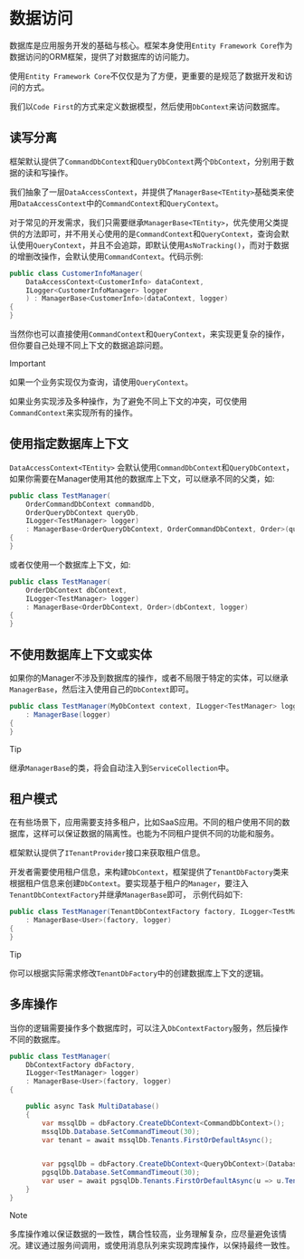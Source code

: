 # 数据访问

数据库是应用服务开发的基础与核心。框架本身使用`Entity Framework Core`作为数据访问的ORM框架，提供了对数据库的访问能力。

使用`Entity Framework Core`不仅仅是为了方便，更重要的是规范了数据开发和访问的方式。

我们以`Code First`的方式来定义数据模型，然后使用`DbContext`来访问数据库。

## 读写分离

框架默认提供了`CommandDbContext`和`QueryDbContext`两个`DbContext`，分别用于数据的读和写操作。

我们抽象了一层`DataAccessContext`，并提供了`ManagerBase<TEntity>`基础类来使用`DataAccessContext`中的`CommandContext`和`QueryContext`。

对于常见的开发需求，我们只需要继承`ManagerBase<TEntity>`，优先使用父类提供的方法即可，并不用关心使用的是`CommandContext`和`QueryContext`，查询会默认使用`QueryContext`，并且不会追踪，即默认使用`AsNoTracking()`，而对于数据的增删改操作，会默认使用`CommandContext`。代码示例:

```csharp
public class CustomerInfoManager(
    DataAccessContext<CustomerInfo> dataContext,
    ILogger<CustomerInfoManager> logger
    ) : ManagerBase<CustomerInfo>(dataContext, logger)
{
}
```

当然你也可以直接使用`CommandContext`和`QueryContext`，来实现更复杂的操作，但你要自己处理不同上下文的数据追踪问题。

> [!IMPORTANT]
> 如果一个业务实现仅为查询，请使用`QueryContext`。
> 
> 如果业务实现涉及多种操作，为了避免不同上下文的冲突，可仅使用`CommandContext`来实现所有的操作。

## 使用指定数据库上下文

`DataAccessContext<TEntity>` 会默认使用`CommandDbContext`和`QueryDbContext`，如果你需要在Manager使用其他的数据库上下文，可以继承不同的父类，如:

```csharp
public class TestManager(
    OrderCommandDbContext commandDb,
    OrderQueryDbContext queryDb,
    ILogger<TestManager> logger)
    : ManagerBase<OrderQueryDbContext, OrderCommandDbContext, Order>(queryDb, commandDb, logger)
{
}
```

或者仅使用一个数据库上下文，如:

```csharp
public class TestManager(
    OrderDbContext dbContext,
    ILogger<TestManager> logger)
    : ManagerBase<OrderDbContext, Order>(dbContext, logger)
{
}
```

## 不使用数据库上下文或实体

如果你的Manager不涉及到数据库的操作，或者不局限于特定的实体，可以继承`ManagerBase`，然后注入使用自己的`DbContext`即可。

```csharp
public class TestManager(MyDbContext context, ILogger<TestManager> logger)
    : ManagerBase(logger)
{
}
```

> [!TIP]
> 继承`ManagerBase`的类，将会自动注入到`ServiceCollection`中。

## 租户模式

在有些场景下，应用需要支持多租户，比如SaaS应用。不同的租户使用不同的数据库，这样可以保证数据的隔离性。也能为不同租户提供不同的功能和服务。

框架默认提供了`ITenantProvider`接口来获取租户信息。

开发者需要使用租户信息，来构建`DbContext`，框架提供了`TenantDbFactory`类来根据租户信息来创建`DbContext`。要实现基于租户的`Manager`，要注入`TenantDbContextFactory`并继承`ManagerBase`即可， 示例代码如下:

```csharp
public class TestManager(TenantDbContextFactory factory, ILogger<TestManager> logger)
    : ManagerBase<User>(factory, logger)
{
}
```

> [!TIP]
> 你可以根据实际需求修改`TenantDbFactory`中的创建数据库上下文的逻辑。

## 多库操作

当你的逻辑需要操作多个数据库时，可以注入`DbContextFactory`服务，然后操作不同的数据库。

```csharp
public class TestManager(
    DbContextFactory dbFactory,
    ILogger<TestManager> logger)
    : ManagerBase<User>(factory, logger)
{

    public async Task MultiDatabase()
    {
        var mssqlDb = dbFactory.CreateDbContext<CommandDbContext>();
        mssqlDb.Database.SetCommandTimeout(30);
        var tenant = await mssqlDb.Tenants.FirstOrDefaultAsync();


        var pgsqlDb = dbFactory.CreateDbContext<QueryDbContext>(DatabaseType.PostgreSql);
        pgsqlDb.Database.SetCommandTimeout(30);
        var user = await pgsqlDb.Tenants.FirstOrDefaultAsync(u => u.TenantId == tenant.TenantId);
    }
}
```

> [!NOTE]
> 多库操作难以保证数据的一致性，耦合性较高，业务理解复杂，应尽量避免该情况。建议通过服务间调用，或使用消息队列来实现跨库操作，以保持最终一致性。